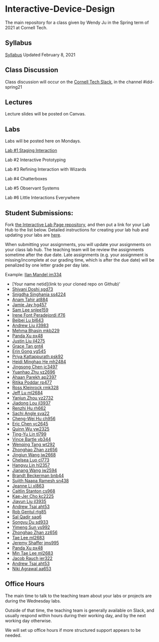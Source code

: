 # Interactive-Device-Design
The main repository for a class given by Wendy Ju in the Spring term of 2021 at Cornell Tech.

## Syllabus
[Syllabus](https://canvas.cornell.edu/courses/27923/assignments/syllabus) Updated February 8, 2021

## Class Discussion
Class discussion will occur on the [Cornell Tech Slack](cornelltech.slack.com), in the channel #idd-spring21

## Lectures
Lecture slides will be posted on Canvas.


## Labs
Labs will be posted here on Mondays.

[Lab #1 Staging Interaction](https://github.com/FAR-Lab/Interactive-Lab-Hub/blob/Spring2021/Lab%201/README.md)

Lab #2 Interactive Prototyping

Lab #3 Refining Interaction with Wizards

Lab #4 Chatterboxes

Lab #5 Observant Systems

Lab #6 Little Interactions Everywhere

## Student Submissions:

Fork  [the Interactive Lab Page repository](https://github.com/FAR-Lab/Interactive-Lab-Hub), and then put a link for your Lab Hub to the list below. Detailed instructions for creating your lab hub and updating your labs are [here](https://github.com/FAR-Lab/Developing-and-Designing-Interactive-Devices/blob/2021Spring/readings/Submitting%20Labs.md).

When submitting your assignments, you will update your assignments on your class lab hub. The teaching team will be review the assignments sometime after the due date. Late assignments (e.g. your assignment is missing/incomplete at our grading time, which is after the due date) will be penalized by one letter grade per day late.



Example:  [Ilan Mandel im334](https://github.com/imandel/Interactive-Lab-Hub)


* [Your name netid](link to your cloned repo on Github)'
* [Shivani Doshi sgd73](https://github.com/shivanidoshi26/Interactive-Lab-Hub/)
* [Snigdha Singhania ss4224](https://github.com/singhaniasnigdha/Interactive-Lab-Hub)
* [Anam Tahir at884](https://github.com/anam884/Interactive-Lab-Hub)
* [Jamie Jay hg457](https://github.com/Jamie-Jay/Interactive-Lab-Hub)
* [Sam Lee snlee159](https://github.com/snlee159/Interactive-Lab-Hub)
* [Irene Font Peradejordi if76](https://github.com/IreneFP/Interactive-Lab-Hub)
* [Beibei Lu bl643](https://github.com/beibeilu/Interactive-Lab-Hub)
* [Andrew Liu jl3983](https://github.com/andrewljc0801/Interactive-Lab-Hub)
* [Mehma Bhasin mkb229](https://github.com/mkbhasin/Interactive-Lab-Hub)
* [Panda Xu px48](https://github.com/30PandaX/Interactive-Lab-Hub)
* [Justin Liu jl4275](https://github.com/juicetinliu/Interactive-Lab-Hub)
* [Grace Tan gnt4](https://github.com/greatcan11/Interactive-Lab-Hub)
* [Erin Gong yg545](https://github.com/ering0427/Interactive-Lab-Hub)
* [Priya Kattappurath psk92](https://github.com/priyakatt/Interactive-Lab-Hub)
* [Heidi Minghao He mh2484](https://github.com/HeidiHe/Interactive-Lab-Hub)
* [Jingsong Chen jc3497](https://github.com/Jingsong-Chen/Interactive-Lab-Hub)
* [Yuanhao Zhu yz2696](https://github.com/YuanhaoZhu/Interactive-Lab-Hub)
* [Ahaan Parekh ap2397](https://github.com/ahaanparekh27/Interactive-Lab-Hub)
* [Ritika Poddar rp477](https://github.com/Rpoddar1953/Interactive-Lab-Hub)
* [Ross Kleinrock rmk328](https://github.com/rkleinro-CT/Interactive-Lab-Hub/)
* [Jeff Lu ml2684](https://github.com/r06921039/Interactive-Lab-Hub)
* [Yanjun Zhou yz2732](https://github.com/Kingfisherzh/Yanjun.Z-s-Lab-Hub)
* [Jiadong Lou jl3937](https://github.com/jiadonglou/Interactive-Lab-Hub)
* [Renzhi Hu rh662](https://github.com/renzhihu98/Interactive-Lab-Hub)
* [Sachi Angle sva22](https://github.com/sach211/Interactive-Lab-Hub)
* [Cheng-Wei Hu ch956](https://github.com/HcwXd/Interactive-Lab-Hub)
* [Eric Chen yc2645](https://github.com/cyh05040/Interactive-Lab-Hub)
* [Quinn Wu yw2325](https://github.com/quinn997/Interactive-Lab-Hub)
* [Ting-Yu Lin tl799](https://github.com/aalty/Interactive-Lab-Hub)
* [Vince Bartle vb344](https://github.com/vbartle/Interactive-Lab-Hub)
* [Wenqing Tang wt292](https://github.com/FadingWinds/Interactive-Lab-Hub)
* [Zhonghao Zhan zz656](https://github.com/RupertZ/Interactive-Lab-Hub)
* [Jingjun Wang jw2668](https://github.com/helensz98/Interactive-Lab-Hub)
* [Chelsea Luo cl773](https://github.com/chelsealuo/Interactive-Lab-Hub)
* [Hangyu Lin hl2357](https://github.com/hangyulin/Interactive-Lab-Hub)
* [Jianang Wang jw2594](https://github.com/JamesW121/Interactive-Lab-Hub)
* [Brandt Beckerman bnb44](https://github.com/bnbeck/Interactive-Lab-Hub)
* [Sujith Naapa Ramesh sn438](https://github.com/sujithnr/Interactive-Lab-Hub)
* [Jeanne Li xl863](https://github.com/Jeannelialbedo/Interactive-Lab-Hub)
* [Caitlin Stanton cs968](https://github.com/caitlinstanton/Interactive-Lab-Hub)
* [Kae-Jer Cho kc2225](https://github.com/moonorblue/Interactive-Lab-Hub)
* [Jiayun Liu jl3935](https://github.com/iamyuchy/Interactive-Lab-Hub)
* [Andrew Tsai aht53](https://github.com/andrewhtsai/Interactive-Lab-Hub)
* [Rob Gentul rtg85](https://github.com/rgentul/Interactive-Lab-Hub)
* [Sal Qadir saq6](https://github.com/JerseyXS/Interactive-Lab-Hub)
* [Songyu Du sd933](https://github.com/sonipapa/Interactive-Lab-Hub)
* [Yimeng Sun ys992](https://github.com/ysunaw/Interactive-Lab-Hub)
* [Zhonghao Zhan zz656](https://github.com/RupertZ/Interactive-Lab-Hub)
* [Tae Lee ml2683](https://github.com/mintae0424/Interactive-Lab-Hub)
* [Jeremy Shaffer jms995](https://github.com/jshaffer47/Interactive-Lab-Hub)
* [Panda Xu px48](https://github.com/30PandaX/Interactive-Lab-Hub)
* [Min Tae Lee ml2683](https://github.com/mintae0424/Interactive-Lab-Hub)
* [Jacob Rauch jer322](https://github.com/jrauch97/Interactive-Lab-Hub)
* [Andrew Tsai aht53](https://github.com/andrewhtsai/Interactive-Lab-Hub)
* [Niki Agrawal aa653](https://github.com/nagrawal44/Interactive-Lab-Hub)

## Office Hours 

The main time to talk to the teaching team about your labs or projects are during the Wednesday labs. 

Outside of that time, the teaching team is generally available on Slack, and usually respond within hours during their working day, and by the next working day otherwise. 

We will set up office hours if more structured support appears to be needed.
